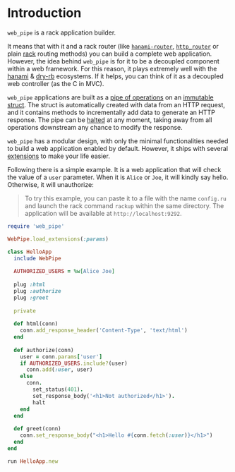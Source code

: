 # Introduction

`web_pipe` is a rack application builder.

It means that with it and a rack router (like
[`hanami-router`](https://github.com/hanami/router),
[`http_router`](https://github.com/joshbuddy/http_router) or plain
[rack](https://github.com/rack/rack) routing methods) you can build a complete
web application.  However, the idea behind `web_pipe` is for it to be a
decoupled component within a web framework.  For this reason, it plays
extremely well with the [hanami](https://hanamirb.org/) &
[dry-rb](https://dry-rb.org/) ecosystems. If it helps, you can think of it as a
decoupled web controller (as the C in MVC).

`web_pipe` applications are built as a [pipe of
operations](design_model.md) on an [immutable
struct](connection_struct.md). The struct is automatically created
with data from an HTTP request, and it contains methods to
incrementally add data to generate an HTTP response. The pipe can
be [halted](connection_struct/halting_the_pipe.md) at any moment,
taking away from all operations downstream any chance to modify the
response.

`web_pipe` has a modular design, with only the minimal functionalities needed
to build a web application enabled by default. However, it ships with several
[extensions](extensions.md) to make your life easier.

Following there is a simple example. It is a web application that will check
the value of a `user` parameter. When it is `Alice` or `Joe`, it will kindly
say hello. Otherwise, it will unauthorize:

> To try this example, you can paste it to a file with the name `config.ru` and
launch the rack command `rackup` within the same directory. The application
will be available at `http://localhost:9292`.

```ruby
require 'web_pipe'

WebPipe.load_extensions(:params)

class HelloApp
  include WebPipe
  
  AUTHORIZED_USERS = %w[Alice Joe]
  
  plug :html
  plug :authorize
  plug :greet
  
  private
  
  def html(conn)
    conn.add_response_header('Content-Type', 'text/html')
  end
  
  def authorize(conn)
    user = conn.params['user']
    if AUTHORIZED_USERS.include?(user)
      conn.add(:user, user)
    else
      conn.
        set_status(401).
        set_response_body('<h1>Not authorized</h1>').
        halt
    end
  end
  
  def greet(conn)
    conn.set_response_body("<h1>Hello #{conn.fetch(:user)}</h1>")
  end
end

run HelloApp.new
```
